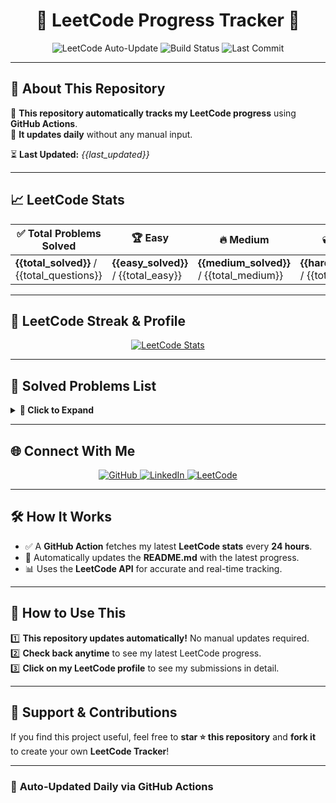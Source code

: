 <h1 align="center">🚀 LeetCode Progress Tracker 🚀</h1>

<p align="center">
  <img src="https://img.shields.io/badge/LeetCode%20Auto--Update-Enabled-darkgray?style=for-the-badge" alt="LeetCode Auto-Update">
  <img src="https://img.shields.io/badge/Status-PASSING-brightgreen?style=for-the-badge" alt="Build Status">
  <img src="https://img.shields.io/badge/Last%20Commit-TODAY-brightgreen?style=for-the-badge" alt="Last Commit">
</p>

---

## 📌 **About This Repository**
🔹 **This repository automatically tracks my LeetCode progress** using **GitHub Actions**.  
🔹 **It updates daily** without any manual input.  

⏳ **Last Updated:** _{{last_updated}}_

---

## 📈 **LeetCode Stats**
| ✅ Total Problems Solved | 🏆 Easy | 🔥 Medium | 💀 Hard |
|----------------|-----------|------------|---------|
| **{{total_solved}}** / {{total_questions}} | **{{easy_solved}}** / {{total_easy}} | **{{medium_solved}}** / {{total_medium}} | **{{hard_solved}}** / {{total_hard}} |

---

## 🎯 **LeetCode Streak & Profile**
<p align="center">
  <a href="https://leetcode.com/raziord2717/">
    <img src="https://leetcard.jacoblin.cool/raziord2717?theme=dark&font=Fira%20Code" alt="LeetCode Stats">
  </a>
</p>

---

## 📝 **Solved Problems List**
<details>
  <summary><b>📜 Click to Expand</b></summary>

{{problem_list}}

</details>

---

## 🌐 **Connect With Me**
<p align="center">
  <a href="https://github.com/Charanbyreddy" target="_blank">
    <img src="https://img.shields.io/badge/GitHub-Charanbyreddy-black?style=for-the-badge&logo=github" alt="GitHub">
  </a>
  <a href="https://www.linkedin.com/in/yourprofile/" target="_blank">
    <img src="https://img.shields.io/badge/LinkedIn-Charanbyreddy-blue?style=for-the-badge&logo=linkedin" alt="LinkedIn">
  </a>
  <a href="https://leetcode.com/raziord2717/" target="_blank">
    <img src="https://img.shields.io/badge/LeetCode-Profile-orange?style=for-the-badge&logo=leetcode" alt="LeetCode">
  </a>
</p>

---

## 🛠 **How It Works**
- ✅ A **GitHub Action** fetches my latest **LeetCode stats** every **24 hours**.
- 🔄 Automatically updates the **README.md** with the latest progress.
- 📊 Uses the **LeetCode API** for accurate and real-time tracking.

---

## 🎯 **How to Use This**
1️⃣ **This repository updates automatically!** No manual updates required.  
2️⃣ **Check back anytime** to see my latest LeetCode progress.  
3️⃣ **Click on my LeetCode profile** to see my submissions in detail.  

---

## 🌟 **Support & Contributions**
If you find this project useful, feel free to **star ⭐ this repository** and **fork it** to create your own **LeetCode Tracker**!  

---

### 🚀 **Auto-Updated Daily via GitHub Actions**
